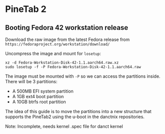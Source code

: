 # PineTab 2

## Booting Fedora 42 workstation release

Download the raw image from the latest Fedora release from `https://fedoraproject.org/workstation/download/`

Uncompress the image and mount for `losetup`:
```
xz -d Fedora-Workstation-Disk-42-1.1.aarch64.raw.xz
sudo losetup -f -P Fedora-Workstation-Disk-42-1.1.aarch64.raw
```

The image must be mounted with `-P` so we can access the partitions inside. There will be 3 partitions: 
- A 500MB EFI system partition
- A 1GB ext4 boot partition
- A 10GB btrfs root partition

The idea of this guide is to move the partitions into a new structure that supports the PineTab2 using the u-boot in the danctnix repositories.


Note: Incomplete, needs kernel .spec file for danct kernel
